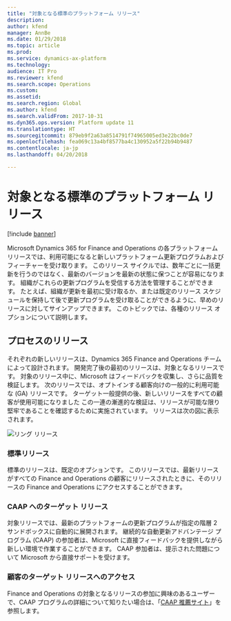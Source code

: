 ```yaml
---
title: "対象となる標準のプラットフォーム リリース"
description: 
author: kfend
manager: AnnBe
ms.date: 01/29/2018
ms.topic: article
ms.prod: 
ms.service: dynamics-ax-platform
ms.technology: 
audience: IT Pro
ms.reviewer: kfend
ms.search.scope: Operations
ms.custom: 
ms.assetid: 
ms.search.region: Global
ms.author: kfend
ms.search.validFrom: 2017-10-31
ms.dyn365.ops.version: Platform update 11
ms.translationtype: HT
ms.sourcegitcommit: 879eb9f2a63a8514791f74965005ed3e22bc0de7
ms.openlocfilehash: fea069c13a4bf8577ba4c130952a5f22b94b9487
ms.contentlocale: ja-jp
ms.lasthandoff: 04/20/2018

---
```


# <a name="standard-and-targeted-platform-releases"></a>対象となる標準のプラットフォーム リリース

[!include [banner](../includes/banner.md)]

Microsoft Dynamics 365 for Finance and Operations の各プラットフォーム リリースでは、利用可能になると新しいプラットフォーム更新プログラムおよびフィーチャーを受け取ります。 このリリース サイクルでは、数年ごとに一括更新を行うのではなく、最新のバージョンを最新の状態に保つことが容易になります。 組織がこれらの更新プログラムを受信する方法を管理することができます。 たとえば、組織が更新を最初に受け取るか、または既定のリリース スケジュールを保持して後で更新プログラムを受け取ることができるように、早めのリリースに対してサインアップできます。 このトピックでは、各種のリリース オプションについて説明します。

## <a name="release-processes"></a>プロセスのリリース
それぞれの新しいリリースは、Dynamics 365 Finance and Operations チームによって設計されます。 開発完了後の最初のリリースは、対象となるリリースです。 対象のリリース中に、Microsoft はフィードバックを収集し、さらに品質を検証します。 次のリリースでは、オプトインする顧客向けの一般的に利用可能な (GA) リリースです。 ターゲット一般提供の後、新しいリリースをすべての顧客が使用可能になりました この一連の漸進的な検証は、リリースが可能な限り堅牢であることを確認するために実施されています。 リリースは次の図に表示されます。

![リング リリース](./media/release_rings_365_Jan22.png)

### <a name="standard-release"></a>標準リリース
標準のリリースは、既定のオプションです。 このリリースでは、最新リリースがすべての Finance and Operations の顧客にリリースされたときに、そのリリースの Finance and Operations にアクセスすることができます。 

### <a name="targeted-release-to-caap"></a>CAAP へのターゲット リリース
対象リリースでは、最新のプラットフォームの更新プログラムが指定の階層 2 サンドボックスに自動的に展開されます。 継続的な自動更新アドバンテージ プログラム (CAAP) の参加者は、Microsoft に直接フィードバックを提供しながら新しい環境で作業することができます。 CAAP 参加者は、提示された問題について Microsoft から直接サポートを受けます。 

### <a name="access-targeted-releases-for-customers"></a>顧客のターゲット リリースへのアクセス
Finance and Operations の対象となるリリースの参加に興味のあるユーザーで、CAAP プログラムの詳細について知りたい場合は、「[CAAP 推薦サイト](https://aka.ms/CAAPNomination)」を参照します。


